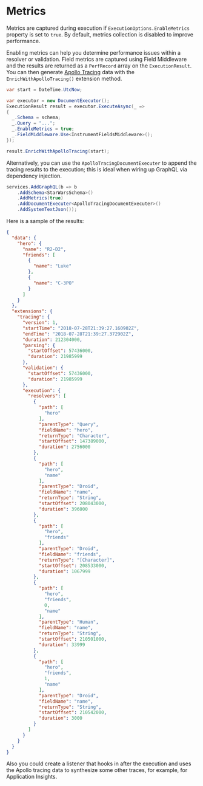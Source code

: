 # Metrics

Metrics are captured during execution if `ExecutionOptions.EnableMetrics` property is set
to `true`. By default, metrics collection is disabled to improve performance.

Enabling metrics can help you determine performance issues within a resolver or validation.
Field metrics are captured using Field Middleware and the results are returned as a `PerfRecord`
array on the `ExecutionResult`. You can then generate [Apollo Tracing](https://github.com/apollographql/apollo-tracing)
data with the `EnrichWithApolloTracing()` extension method.

```csharp
var start = DateTime.UtcNow;

var executor = new DocumentExecutor();
ExecutionResult result = executor.ExecuteAsync(_ =>
{
  _.Schema = schema;
  _.Query = "...";
  _.EnableMetrics = true;
  _.FieldMiddleware.Use<InstrumentFieldsMiddleware>();
});

result.EnrichWithApolloTracing(start);
```

Alternatively, you can use the `ApolloTracingDocumentExecuter` to append the tracing results
to the execution; this is ideal when wiring up GraphQL via dependency injection.

```csharp
services.AddGraphQL(b => b
    .AddSchema<StarWarsSchema>()
    .AddMetrics(true)
    .AddDocumentExecuter<ApolloTracingDocumentExecuter>()
    .AddSystemTextJson());
```

Here is a sample of the results:

```json
{
  "data": {
    "hero": {
      "name": "R2-D2",
      "friends": [
        {
          "name": "Luke"
        },
        {
          "name": "C-3PO"
        }
      ]
    }
  },
  "extensions": {
    "tracing": {
      "version": 1,
      "startTime": "2018-07-28T21:39:27.160902Z",
      "endTime": "2018-07-28T21:39:27.372902Z",
      "duration": 212304000,
      "parsing": {
        "startOffset": 57436000,
        "duration": 21985999
      },
      "validation": {
        "startOffset": 57436000,
        "duration": 21985999
      },
      "execution": {
        "resolvers": [
          {
            "path": [
              "hero"
            ],
            "parentType": "Query",
            "fieldName": "hero",
            "returnType": "Character",
            "startOffset": 147389000,
            "duration": 2756000
          },
          {
            "path": [
              "hero",
              "name"
            ],
            "parentType": "Droid",
            "fieldName": "name",
            "returnType": "String",
            "startOffset": 208043000,
            "duration": 396000
          },
          {
            "path": [
              "hero",
              "friends"
            ],
            "parentType": "Droid",
            "fieldName": "friends",
            "returnType": "[Character]",
            "startOffset": 208533000,
            "duration": 1067999
          },
          {
            "path": [
              "hero",
              "friends",
              0,
              "name"
            ],
            "parentType": "Human",
            "fieldName": "name",
            "returnType": "String",
            "startOffset": 210501000,
            "duration": 33999
          },
          {
            "path": [
              "hero",
              "friends",
              1,
              "name"
            ],
            "parentType": "Droid",
            "fieldName": "name",
            "returnType": "String",
            "startOffset": 210542000,
            "duration": 3000
          }
        ]
      }
    }
  }
}
```

Also you could create a listener that hooks in after the execution and uses the Apollo tracing
data to synthesize some other traces, for example, for Application Insights.

